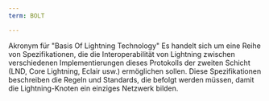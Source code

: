 ```yaml
---
term: BOLT

---
```

Akronym für "Basis Of Lightning Technology" Es handelt sich um eine Reihe von Spezifikationen, die die Interoperabilität von Lightning zwischen verschiedenen Implementierungen dieses Protokolls der zweiten Schicht (LND, Core Lightning, Eclair usw.) ermöglichen sollen. Diese Spezifikationen beschreiben die Regeln und Standards, die befolgt werden müssen, damit die Lightning-Knoten ein einziges Netzwerk bilden.